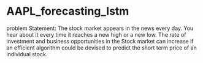 # AAPL_forecasting_lstm

problem Statement:
The stock market appears in the news every day. You hear about it every time it reaches a new high or a new low. The rate of investment and business opportunities in the Stock market can increase if an efficient algorithm could be devised to predict the short term price of an individual stock.
